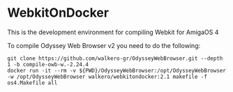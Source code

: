 # WebkitOnDocker
This is the development environment for compiling Webkit for AmigaOS 4

To compile Odyssey Web Browser v2 you need to do the following:

```
git clone https://github.com/walkero-gr/OdysseyWebBrowser.git --depth 1 -b compile-owb-w.-2.24.4
docker run -it --rm -v ${PWD}/OdysseyWebBrowser:/opt/OdysseyWebBrowser -w /opt/OdysseyWebBrowser walkero/webkitondocker:2.1 makefile -f os4.Makefile all
```